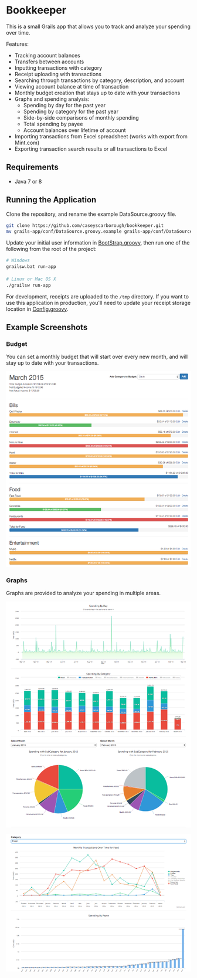# Bookkeeper

This is a small Grails app that allows you to track and analyze your spending over time.

Features:

* Tracking account balances
* Transfers between accounts
* Inputting transactions with category
* Receipt uploading with transactions
* Searching through transactions by category, description, and account
* Viewing account balance at time of transaction
* Monthly budget creation that stays up to date with your transactions
* Graphs and spending analysis:
  * Spending by day for the past year
  * Spending by category for the past year
  * Side-by-side comparisons of monthly spending
  * Total spending by payee
  * Account balances over lifetime of account
* Importing transactions from Excel spreadsheet (works with export from Mint.com)
* Exporting transaction search results or all transactions to Excel

## Requirements

* Java 7 or 8

## Running the Application

Clone the repository, and rename the example DataSource.groovy file.

```bash
git clone https://github.com/caseyscarborough/bookkeeper.git
mv grails-app/conf/DataSource.groovy.example grails-app/conf/DataSource.groovy
```

Update your initial user information in [BootStrap.groovy](https://github.com/caseyscarborough/bookkeeper/blob/master/grails-app/conf/BootStrap.groovy#L14), then run one of the following from the root of the project:

```bash
# Windows
grailsw.bat run-app

# Linux or Mac OS X
./grailsw run-app
```

For development, receipts are uploaded to the `/tmp` directory. If you want to use this application in production, you'll need to update your receipt storage location in [Config.groovy](https://github.com/caseyscarborough/bookkeeper/blob/master/grails-app/conf/Config.groovy#L162).

## Example Screenshots

### Budget

You can set a monthly budget that will start over every new month, and will stay up to date with your transactions.

![](https://raw.githubusercontent.com/caseyscarborough/bookkeeper/master/grails-app/assets/images/example-budget.png)

### Graphs

Graphs are provided to analyze your spending in multiple areas.

![](https://raw.githubusercontent.com/caseyscarborough/bookkeeper/master/grails-app/assets/images/example-1.png)

![](https://raw.githubusercontent.com/caseyscarborough/bookkeeper/master/grails-app/assets/images/example-2.png)